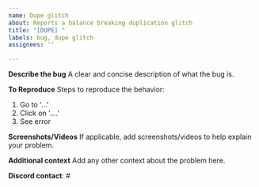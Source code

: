 ```yaml
---
name: Dupe glitch
about: Reports a balance breaking duplication glitch
title: "[DUPE] "
labels: bug, dupe glitch
assignees: ''

---
```


**Describe the bug**
A clear and concise description of what the bug is.

**To Reproduce**
Steps to reproduce the behavior:
1. Go to '...'
2. Click on '....'
4. See error

**Screenshots/Videos**
If applicable, add screenshots/videos to help explain your problem.

**Additional context**
Add any other context about the problem here.

**Discord contact**: <name>#<id>
